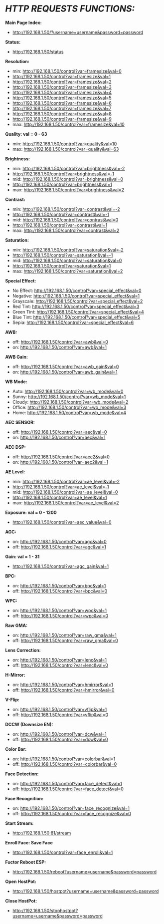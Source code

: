 # ***HTTP REQUESTS FUNCTIONS:***

**Main Page Index:**
* http://192.168.1.50/?username=username&password=password

**Status:**
* http://192.168.1.50/status

**Resolution:**
* min: http://192.168.1.50/control?var=framesize&val=0
* http://192.168.1.50/control?var=framesize&val=1
* http://192.168.1.50/control?var=framesize&val=2
* http://192.168.1.50/control?var=framesize&val=3
* http://192.168.1.50/control?var=framesize&val=4
* http://192.168.1.50/control?var=framesize&val=5
* http://192.168.1.50/control?var=framesize&val=6
* http://192.168.1.50/control?var=framesize&val=7
* http://192.168.1.50/control?var=framesize&val=8
* http://192.168.1.50/control?var=framesize&val=9
* max: http://192.168.1.50/control?var=framesize&val=10

**Quality: val = 0 - 63**
* min: http://192.168.1.50/control?var=quality&val=10
* max: http://192.168.1.50/control?var=quality&val=63

**Brightness:**
* min: http://192.168.1.50/control?var=brightness&val=-2
* http://192.168.1.50/control?var=brightness&val=-1
* mid: http://192.168.1.50/control?var=brightness&val=0
* http://192.168.1.50/control?var=brightness&val=1
* max: http://192.168.1.50/control?var=brightness&val=2

**Contrast:**
* min: http://192.168.1.50/control?var=contrast&val=-2
* http://192.168.1.50/control?var=contrast&val=-1
* mid: http://192.168.1.50/control?var=contrast&val=0
* http://192.168.1.50/control?var=contrast&val=1
* max: http://192.168.1.50/control?var=contrast&val=2

**Saturation:**
* min: http://192.168.1.50/control?var=saturation&val=-2
* http://192.168.1.50/control?var=saturation&val=-1
* mid: http://192.168.1.50/control?var=saturation&val=0
* http://192.168.1.50/control?var=saturation&val=1
* max: http://192.168.1.50/control?var=saturation&val=2

**Special Effect:**
* No Effect: http://192.168.1.50/control?var=special_effect&val=0
* Negative: http://192.168.1.50/control?var=special_effect&val=1
* Grayscale: http://192.168.1.50/control?var=special_effect&val=2
* Red Tint: http://192.168.1.50/control?var=special_effect&val=3
* Green Tint: http://192.168.1.50/control?var=special_effect&val=4
* Blue Tint: http://192.168.1.50/control?var=special_effect&val=5
* Sepia: http://192.168.1.50/control?var=special_effect&val=6

**AWB:**
* off: http://192.168.1.50/control?var=awb&val=0
* on: http://192.168.1.50/control?var=awb&val=1

**AWB Gain:**
* off: http://192.168.1.50/control?var=awb_gain&val=0
* on: http://192.168.1.50/control?var=awb_gain&val=1

**WB Mode:**
* Auto: http://192.168.1.50/control?var=wb_mode&val=0
* Sunny: http://192.168.1.50/control?var=wb_mode&val=1
* Cloudy: http://192.168.1.50/control?var=wb_mode&val=2
* Office: http://192.168.1.50/control?var=wb_mode&val=3
* Home: http://192.168.1.50/control?var=wb_mode&val=4

**AEC SENSOR:**
* off: http://192.168.1.50/control?var=aec&val=0
* on: http://192.168.1.50/control?var=aec&val=1

**AEC DSP:**
* off: http://192.168.1.50/control?var=aec2&val=0
* on: http://192.168.1.50/control?var=aec2&val=1
	
**AE Level:**
* min: http://192.168.1.50/control?var=ae_level&val=-2
* http://192.168.1.50/control?var=ae_level&val=-1
* mid: http://192.168.1.50/control?var=ae_level&val=0
* http://192.168.1.50/control?var=ae_level&val=1
* max: http://192.168.1.50/control?var=ae_level&val=2

**Exposure:  val = 0 - 1200**
* http://192.168.1.50/control?var=aec_value&val=0
	
**AGC:**
* on: http://192.168.1.50/control?var=agc&val=0
* off: http://192.168.1.50/control?var=agc&val=1

**Gain: val = 1 - 31**
* http://192.168.1.50/control?var=agc_gain&val=1

**BPC:**
* on: http://192.168.1.50/control?var=bpc&val=1
* off: http://192.168.1.50/control?var=bpc&val=0

**WPC:**
* on: http://192.168.1.50/control?var=wpc&val=1
* off: http://192.168.1.50/control?var=wpc&val=0

**Raw GMA:**
* on: http://192.168.1.50/control?var=raw_gma&val=1
* off: http://192.168.1.50/control?var=raw_gma&val=0

**Lens Correction:**
* on: http://192.168.1.50/control?var=lenc&val=1
* off: http://192.168.1.50/control?var=lenc&val=0

**H-Mirror:**
* on: http://192.168.1.50/control?var=hmirror&val=1
* off: http://192.168.1.50/control?var=hmirror&val=0

**V-Flip:**
* on: http://192.168.1.50/control?var=vflip&val=1
* off: http://192.168.1.50/control?var=vflip&val=0

**DCCW (Downsize EN):**
* on: http://192.168.1.50/control?var=dcw&val=1
* off: http://192.168.1.50/control?var=dcw&val=0

**Color Bar:**
* on: http://192.168.1.50/control?var=colorbar&val=1
* off: http://192.168.1.50/control?var=colorbar&val=0

**Face Detection:**
* on: http://192.168.1.50/control?var=face_detect&val=1
* off: http://192.168.1.50/control?var=face_detect&val=0

**Face Recognition:**
* on: http://192.168.1.50/control?var=face_recognize&val=1
* off: http://192.168.1.50/control?var=face_recognize&val=0

**Start Stream:**
* http://192.168.1.50:81/stream

**Enroll Face: Save Face**
* http://192.168.1.50/control?var=face_enroll&val=1

**Fuctor Reboot ESP:**
* http://192.168.1.50/reboot?username=username&password=password

**Open HostPot:**
* http://192.168.1.50/hostpot?username=username&password=password

**Close HostPot:**
* http://192.168.1.50/stophostpot?username=username&password=password